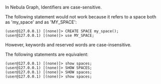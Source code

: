 In Nebula Graph, Identifiers are case-sensitive. 

The following statement would not work because it refers to a space both as 'my_space' and as 'MY_SPACE':

```
(user@127.0.0.1) [(none)]> CREATE SPACE my_space();
(user@127.0.0.1) [(none)]> use MY_SPACE;
```

However, keywords and reserved words are case-insensitive. 

The following statements are equivalent:
```
(user@127.0.0.1) [(none)]> show spaces;
(user@127.0.0.1) [(none)]> SHOW SPACES;
(user@127.0.0.1) [(none)]> SHOW spaces;
(user@127.0.0.1) [(none)]> show spaces;
```